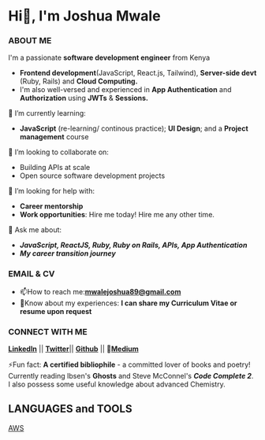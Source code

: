 # Hi👋, I'm Joshua Mwale 

### ABOUT ME
I'm a passionate **software development engineer** from Kenya
* **Frontend development**(JavaScript, React.js, Tailwind), **Server-side devt** (Ruby, Rails) and **Cloud Computing.**
* I'm also well-versed and experienced in **App Authentication** and **Authorization** using **JWTs** & **Sessions.**

🌱 I’m currently learning: 
* **JavaScript** (re-learning/ continous practice); **UI Design**; and a **Project management** course

👯 I’m looking to collaborate on:
* Building APIs at scale
* Open source software development projects
 
🤔 I’m looking for help with:
* **Career mentorship**
* **Work opportunities**: Hire me today! Hire me any other time. 
 
💬 Ask me about:
* ***JavaScript, ReactJS, Ruby, Ruby on Rails, APIs, App Authentication***
* ***My career transition journey***

### EMAIL & CV
* 📫How to reach me:**mwalejoshua89@gmail.com**
* 📄Know about my experiences: **I can share my Curriculum Vitae or resume upon request**
 
 ### CONNECT WITH ME
[**LinkedIn**](https://www.linkedin.com/in/joshua-mwale-8a8a3557/) || [**Twitter**](https://twitter.com/joshua_mwale)|| [**Github**](https://github.com/joshuamwale) || 📝[**Medium**](https://medium.com/@mwale_josh)

⚡Fun fact: **A certified bibliophile** - a committed lover of books and poetry! Currently reading Ibsen's **Ghosts** and Steve McConnel's ***Code Complete 2***. I also possess some useful knowledge about advanced Chemistry. 

## LANGUAGES and TOOLS
[AWS](https://aws.amazon.com/amplify/)


